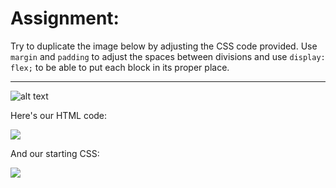 <h1>Assignment: </h1>

<p>
Try to duplicate the image below by adjusting the CSS code provided. Use <code>margin</code> and <code>padding</code> to adjust the spaces between divisions and use <code>display: flex;</code> to be able to put each block in its proper place.
</p>

<hr>

![alt text](https://github.com/alirabah93/Coding-Dojo/blob/master/WEB-FUNDAMENTALS/css/Flex-Our-Blocks/screenshots/pic1.jpg?raw=true)

<p>
Here's our HTML code:
</p>
<img src="https://github.com/alirabah93/Coding-Dojo/blob/master/WEB-FUNDAMENTALS/css/Flex-Our-Blocks/screenshots/pic2.jpg"/>

<p>
And our starting CSS:
</p>
<img src="https://github.com/alirabah93/Coding-Dojo/blob/master/WEB-FUNDAMENTALS/css/Flex-Our-Blocks/screenshots/pic3.jpg"/>
